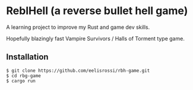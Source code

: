 # ReblHell (a reverse bullet hell game)

A learning project to improve my Rust and game dev skills.

Hopefully blazingly fast Vampire Survivors / Halls of Torment type game.

## Installation

```
$ git clone https://github.com/eelisrossi/rbh-game.git
$ cd rbg-game
$ cargo run
```
